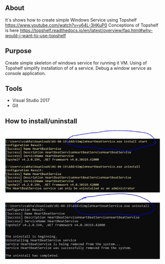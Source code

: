 ## About 
It`s shows how to create simple Windows Service using Topshelf 
https://www.youtube.com/watch?v=y64L-3HKuP0
Conceptions of Topshelf is here https://topshelf.readthedocs.io/en/latest/overview/faq.html#why-would-i-want-to-use-topshelf

## Purpose 
Create simple skeleton of windows service for running it VM. Using of Topshelf simplify installation of of a service. 
Debug a window service as console application. 
## Tools
* Visual Studio 2017
* Git

## How to install/uninstall 
![image](https://github.com/zakhar1111/Service/blob/master/SimpleHeartbeatService/HowToRun/startService.JPG)
![image](https://github.com/zakhar1111/Service/blob/master/SimpleHeartbeatService/HowToRun/stopService.JPG)
